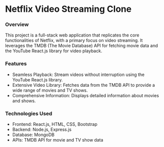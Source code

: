 <h1>Netflix Video Streaming Clone</h1>
<h3>Overview</h3>
<p>This project is a full-stack web application that replicates the core functionalities of Netflix, with a primary focus on video streaming. It leverages the TMDB (The Movie Database) API for fetching movie data and the YouTube React.js library for video playback.</p>
<h3>Features</h3>
<ul>
  <li>Seamless Playback: Stream videos without interruption using the YouTube React.js library.</li>
  <li>Extensive Video Library: Fetches data from the TMDB API to provide a wide range of movies and TV shows.</li>
  <li>Comprehensive Information: Displays detailed information about movies and shows.</li>
</ul>
<h3>Technologies Used</h3>
<ul>
  <li>Frontend: React.js, HTML, CSS, Bootstrap</li>
  <li>Backend: Node.js, Express.js</li>
  <li>Database: MongoDB</li>
  <li>APIs: TMDB API for movie and TV show data</li>
</ul>
